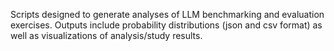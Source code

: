 Scripts designed to generate analyses of LLM benchmarking and evaluation exercises.
Outputs include probability distributions (json and csv format) as well as visualizations of analysis/study results.

